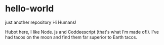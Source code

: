 # hello-world
just another repository
Hi Humans!

Hubot here, I like Node. js and Coddeescript (that's what I'm made of!).
I've had tacos on the moon and find them far superior to Earth tacos.
